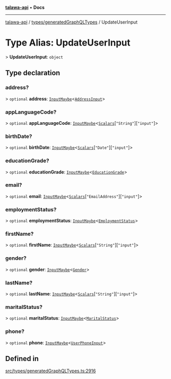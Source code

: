 [**talawa-api**](../../../README.md) • **Docs**

***

[talawa-api](../../../modules.md) / [types/generatedGraphQLTypes](../README.md) / UpdateUserInput

# Type Alias: UpdateUserInput

\> **UpdateUserInput**: `object`

## Type declaration

### address?

\> `optional` **address**: [`InputMaybe`](InputMaybe.md)\<[`AddressInput`](AddressInput.md)\>

### appLanguageCode?

\> `optional` **appLanguageCode**: [`InputMaybe`](InputMaybe.md)\<[`Scalars`](Scalars.md)\[`"String"`\]\[`"input"`\]\>

### birthDate?

\> `optional` **birthDate**: [`InputMaybe`](InputMaybe.md)\<[`Scalars`](Scalars.md)\[`"Date"`\]\[`"input"`\]\>

### educationGrade?

\> `optional` **educationGrade**: [`InputMaybe`](InputMaybe.md)\<[`EducationGrade`](EducationGrade.md)\>

### email?

\> `optional` **email**: [`InputMaybe`](InputMaybe.md)\<[`Scalars`](Scalars.md)\[`"EmailAddress"`\]\[`"input"`\]\>

### employmentStatus?

\> `optional` **employmentStatus**: [`InputMaybe`](InputMaybe.md)\<[`EmploymentStatus`](EmploymentStatus.md)\>

### firstName?

\> `optional` **firstName**: [`InputMaybe`](InputMaybe.md)\<[`Scalars`](Scalars.md)\[`"String"`\]\[`"input"`\]\>

### gender?

\> `optional` **gender**: [`InputMaybe`](InputMaybe.md)\<[`Gender`](Gender.md)\>

### lastName?

\> `optional` **lastName**: [`InputMaybe`](InputMaybe.md)\<[`Scalars`](Scalars.md)\[`"String"`\]\[`"input"`\]\>

### maritalStatus?

\> `optional` **maritalStatus**: [`InputMaybe`](InputMaybe.md)\<[`MaritalStatus`](MaritalStatus.md)\>

### phone?

\> `optional` **phone**: [`InputMaybe`](InputMaybe.md)\<[`UserPhoneInput`](UserPhoneInput.md)\>

## Defined in

[src/types/generatedGraphQLTypes.ts:2916](https://github.com/PalisadoesFoundation/talawa-api/blob/f1c816bca43cc03a8c1bd303394e2550a50db017/src/types/generatedGraphQLTypes.ts#L2916)
